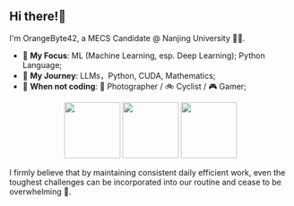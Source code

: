 ## Hi there!👋

I'm OrangeByte42, a MECS Candidate @ Nanjing University 🧑‍🎓.
- 🎯 **My Focus**: ML (Machine Learning, esp. Deep Learning); Python Language;
- 🌱 **My Journey**: LLMs，Python, CUDA, Mathematics;
- 🍜 **When not coding**: 📸 Photographer / 🚲️ Cyclist / 🎮️ Gamer;

<div align="center">
  <img src="https://github-readme-stats.vercel.app/api?username=OrangeByte42&show_icons=true" style="height: 100px;"/>
  <img src="https://streak-stats.demolab.com/?user=OrangeByte42" style="height: 100px;"/>
  <img src="https://github-readme-stats.vercel.app/api/top-langs/?username=OrangeByte42&layout=compact" style="height: 100px;"/>
</div>

I firmly believe that by maintaining consistent daily efficient work, even the toughest challenges can be incorporated into our routine and cease to be overwhelming 🤗.



<!--
**OrangeByte42/OrangeByte42** is a ✨ _special_ ✨ repository because its `README.md` (this file) appears on your GitHub profile.

Here are some ideas to get you started:

- 🔭 I’m currently working on ...
- 🌱 I’m currently learning ...
- 👯 I’m looking to collaborate on ...
- 🤔 I’m looking for help with ...
- 💬 Ask me about ...
- 📫 How to reach me: ...
- 😄 Pronouns: ...
- ⚡ Fun fact: ...
-->
